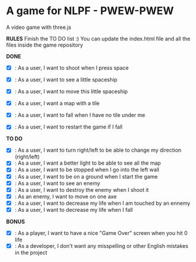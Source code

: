 A game for NLPF - PWEW-PWEW
===========================

A video game with three.js

**RULES**
Finish the TO DO list :)
You can update the index.html file and all the files inside the game repository

**DONE**

- [X] : As a user, I want to shoot when I press space
- [X] : As a user, I want to see a little spaceship
- [X] : As a user, I want to move this little spaceship
- [X] : As a user, I want a map with a tile
- [X] : As a user, I want to fall when I have no tile under me
- [X] : As a user, I want to restart the game if I fall


**TO DO**

- [X] : As a user, I want to turn right/left to be able to change my direction (right/left)
- [X] : As a user, I want a better light to be able to see all the map
- [X] : As a user, I want to be stopped when I go into the left wall
- [X] : As a user, I want to be on a ground when I start the game
- [X] : As a user, I want to see an enemy
- [X] : As a user, I want to destroy the enemy when I shoot it
- [X] : As an enemy, I want to move on one axe
- [X] : As a user, I want to decrease my life when I am touched by an ennemy
- [X] : As a user, I want to decrease my life when I fall

**BONUS**
- [X] : As a player, I want to have a nice "Game Over" screen when you hit 0 life
- [X] : As a developer, I don't want any misspelling or other English mistakes in the project